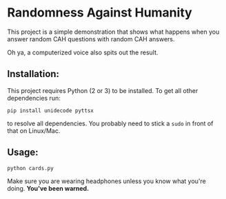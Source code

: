 # Randomness Against Humanity

This project is a simple demonstration that shows what happens when you answer random CAH questions with random CAH answers.

Oh ya, a computerized voice also spits out the result.

## Installation:
This project requires Python (2 or 3) to be installed. To get all other dependencies run:

`pip install unidecode pyttsx`

to resolve all dependencies. You probably need to stick a `sudo` in front of that on Linux/Mac.

## Usage:

`python cards.py`

Make sure you are wearing headphones unless you know what you're doing. **You've been warned.**
